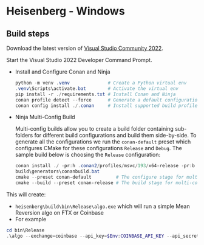 # Heisenberg - Windows

## Build steps

Download the latest version of [Visual Studio Community 2022](https://visualstudio.microsoft.com/vs/community/).

Start the Visual Studio 2022 Developer Command Prompt.

* Install and Configure Conan and Ninja
   ```powershell
   python -m venv .venv              # Create a Python virtual env
   .venv\Scripts\activate.bat        # Activate the virtual env
   pip install -r ./requirements.txt # Install Conan and Ninja
   conan profile detect --force      # Generate a default configuration with the local machine settings
   conan config install ./.conan     # Install supported build profiles from ./.conan to ./conan2
   ```
  
* Ninja Multi-Config Build
   
   Multi-config builds allow you to create a build folder containing sub-folders for different build configurations and build them side-by-side.
   To generate all the configurations we run the `conan-default` preset which configures CMake for these configurations `Release` and `Debug`. The sample build below is choosing the `Release` configuration:
   ```powershell
   conan install ./ -pr:h .conan2/profiles/msvc/193/x64-release -pr:b .conan2/profiles/msvc/193/x64-release --build missing -c tools.cmake.cmaketoolchain:generator="Ninja Multi-Config"
   build\generators\conanbuild.bat
   cmake --preset conan-default         # The configure stage for multi-config builds is conan-default
   cmake --build --preset conan-release # The build stage for multi-config builds is the conan-<configuration>
   ```

This will create:

* `heisenberg\build\bin\Release\algo.exe` which will run a simple Mean Reversion algo on FTX or Coinbase
* For example
```powershell
cd bin\Release
.\algo --exchange=coinbase --api_key=$Env:COINBASE_API_KEY --api_secret=$Env:COINBASE_API_SECRET --api_phrase=$Env:COINBASE_API_PHRASE --lookback=50 --reversion_level=2 --base_quantity=0.0025 --symbol=ETH-BTC
```

